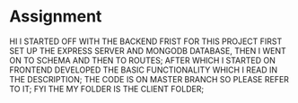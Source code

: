 # Assignment

HI I STARTED OFF WITH THE BACKEND FRIST FOR THIS PROJECT FIRST SET UP THE EXPRESS SERVER AND MONGODB DATABASE, THEN I WENT ON TO SCHEMA AND THEN TO ROUTES;
AFTER WHICH I STARTED ON FRONTEND DEVELOPED THE BASIC FUNCTIONALITY WHICH I READ IN THE DESCRIPTION;
THE CODE IS ON MASTER BRANCH SO PLEASE REFER TO IT;
FYI THE MY FOLDER IS THE CLIENT FOLDER;
